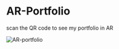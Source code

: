 # AR-Portfolio

scan the QR code to see my portfolio in AR

![AR-portfolio](https://github.com/anusree27/AR-Portfolio/assets/85879627/2059076b-6c71-4085-ae1f-a606387a68e0)
